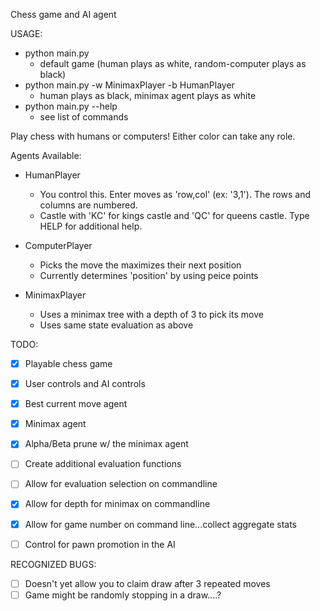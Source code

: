 Chess game and AI agent

USAGE:
 * python main.py 
     * default game (human plays as white, random-computer plays as black)
 * python main.py -w MinimaxPlayer -b HumanPlayer
     * human plays as black, minimax agent plays as white
 * python main.py --help
     * see list of commands


Play chess with humans or computers!  Either color can take any role.

Agents Available:
 * HumanPlayer
     * You control this. Enter moves as 'row,col' (ex: '3,1').  The rows and columns are numbered.
     * Castle with 'KC' for kings castle and 'QC' for queens castle.  Type HELP for additional help.

 * ComputerPlayer
     * Picks the move the maximizes their next position
     * Currently determines 'position' by using peice points

 * MinimaxPlayer
     * Uses a minimax tree with a depth of 3 to pick its move
     * Uses same state evaluation as above


TODO:
 - [x] Playable chess game
 - [x] User controls and AI controls
 - [x] Best current move agent
 - [x] Minimax agent
 - [x] Alpha/Beta prune w/ the minimax agent
 - [ ] Create additional evaluation functions
 - [ ] Allow for evaluation selection on commandline
 - [x] Allow for depth for minimax on commandline
 - [x] Allow for game number on command line...collect aggregate stats
 - [ ] Control for pawn promotion in the AI


RECOGNIZED BUGS:
 - [ ] Doesn't yet allow you to claim draw after 3 repeated moves
 - [ ] Game might be randomly stopping in a draw....?
